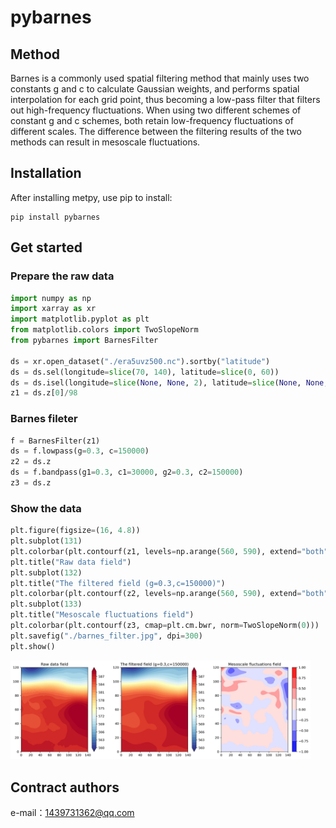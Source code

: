 # pybarnes
## Method
Barnes is a commonly used spatial filtering method that mainly uses two constants g and c to calculate Gaussian weights, and performs spatial interpolation for each grid point, thus becoming a low-pass filter that filters out high-frequency fluctuations. When using two different schemes of constant g and c schemes, both retain low-frequency fluctuations of different scales. The difference between the filtering results of the two methods can result in mesoscale fluctuations.

## Installation
After installing metpy, use pip to install:
```
pip install pybarnes
```

## Get started
### Prepare the raw data
```python
import numpy as np
import xarray as xr
import matplotlib.pyplot as plt
from matplotlib.colors import TwoSlopeNorm
from pybarnes import BarnesFilter

ds = xr.open_dataset("./era5uvz500.nc").sortby("latitude")
ds = ds.sel(longitude=slice(70, 140), latitude=slice(0, 60))
ds = ds.isel(longitude=slice(None, None, 2), latitude=slice(None, None, 2))
z1 = ds.z[0]/98
```

### Barnes fileter
```python
f = BarnesFilter(z1)
ds = f.lowpass(g=0.3, c=150000)
z2 = ds.z
ds = f.bandpass(g1=0.3, c1=30000, g2=0.3, c2=150000)
z3 = ds.z
```

### Show the data
```python
plt.figure(figsize=(16, 4.8))
plt.subplot(131)
plt.colorbar(plt.contourf(z1, levels=np.arange(560, 590), extend="both", cmap=plt.cm.RdYlBu_r))
plt.title("Raw data field")
plt.subplot(132)
plt.title("The filtered field (g=0.3,c=150000)")
plt.colorbar(plt.contourf(z2, levels=np.arange(560, 590), extend="both", cmap=plt.cm.RdYlBu_r))
plt.subplot(133)
plt.title("Mesoscale fluctuations field")
plt.colorbar(plt.contourf(z3, cmap=plt.cm.bwr, norm=TwoSlopeNorm(0)))
plt.savefig("./barnes_filter.jpg", dpi=300)
plt.show()
```
<img src="./readme_images/barnes_filter.jpg" width = "480" />



## Contract authors
e-mail：1439731362@qq.com

